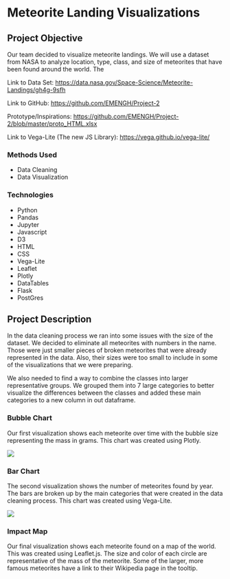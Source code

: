 # Meteorite Landing Visualizations

## Project Objective
Our team decided to visualize meteorite landings. We will use a dataset from NASA to analyze location, type, class, and size of meteorites that have been found around the world. The 

Link to Data Set: https://data.nasa.gov/Space-Science/Meteorite-Landings/gh4g-9sfh

Link to GitHub: https://github.com/EMENGH/Project-2

Prototype/Inspirations: https://github.com/EMENGH/Project-2/blob/master/proto_HTML.xlsx

Link to Vega-Lite (The new JS Library): https://vega.github.io/vega-lite/

### Methods Used
* Data Cleaning
* Data Visualization

### Technologies
* Python
* Pandas
* Jupyter
* Javascript
* D3
* HTML
* CSS
* Vega-Lite
* Leaflet
* Plotly
* DataTables
* Flask
* PostGres

## Project Description

In the data cleaning process we ran into some issues with the size of the dataset. We decided to eliminate all meteorites with numbers in the name. Those were just smaller pieces of broken meteorites that were already represented in the data. Also, their sizes were too small to include in some of the visualizations that we were preparing.

We also needed to find a way to combine the classes into larger representative groups. We grouped them into 7 large categories to better visualize the differences between the classes and added these main categories to a new column in out dataframe.

### Bubble Chart
Our first visualization shows each meteorite over time with the bubble size representing the mass in grams. This chart was created using Plotly.

![](static/images/BubbleChart1.PNG)

### Bar Chart

The second visualization shows the number of meteorites found by year. The bars are broken up by the main categories that were created in the data cleaning process. This chart was created using Vega-Lite.

![](static/images/barchart.png)

### Impact Map

Our final visualization shows each meteorite found on a map of the world. This was created using Leaflet.js. The size and color of each circle are representative of the mass of the meteorite. Some of the larger, more famous meteorites have a link to their Wikipedia page in the tooltip.

